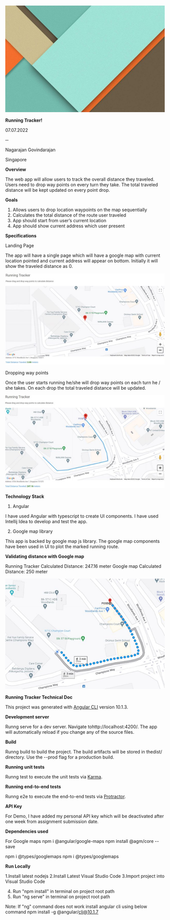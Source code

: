 ﻿![](Aspose.Words.03f71d8d-0ebc-477c-bbbc-ed47ff76a150.001.jpeg)

**Running Tracker!**

07\.07.2022

**─**

Nagarajan Govindarajan

Singapore


**Overview**

The web app will allow users to track the overall distance they traveled. Users need to drop way points on every turn they take.  The total traveled distance will be kept updated on every point drop.

**Goals**

1. Allows users to drop location waypoints on the map sequentially
1. Calculates the total distance of the route user traveled
1. App should start from user’s current location
1. App should show current address which user present

**Specifications**

Landing Page

The app will have a single page which will have a google map with current location pointed and current address will appear on bottom. Initially it will show the traveled distance as 0.

![](Aspose.Words.03f71d8d-0ebc-477c-bbbc-ed47ff76a150.003.jpeg)

Dropping way points

Once the user starts running he/she will drop way points on each turn he / she takes. On each drop the total traveled distance will be updated.

![](Aspose.Words.03f71d8d-0ebc-477c-bbbc-ed47ff76a150.004.jpeg)

**Technology Stack**

1. Angular

I have used Angular with typescript to create UI components. I have used Intellij Idea to develop and test the app.

2. Google map library

This app is backed by google map js library. The google map components have been used in UI to plot the marked running route.

**Validating distance with Google map**

Running Tracker Calculated Distance: 247.16 meter Google map Calculated Distance: 250 meter

![](Aspose.Words.03f71d8d-0ebc-477c-bbbc-ed47ff76a150.005.jpeg)

**Running Tracker Technical Doc**

This project was generated with [Angular CLI](https://github.com/angular/angular-cli) version 10.1.3.

**Development server**

Runng serve for a dev server. Navigate tohttp://localhost:4200/. The app will automatically reload if you change any of the source files.

**Build**

Runng build to build the project. The build artifacts will be stored in thedist/ directory. Use the --prod flag for a production build.

**Running unit tests**

Runng test to execute the unit tests via [Karma](https://karma-runner.github.io/).

**Running end-to-end tests**

Runng e2e to execute the end-to-end tests via [Protractor](http://www.protractortest.org/).

**API Key**

For Demo, I have added my personal API key which will be deactivated after one week from assignment submission date.

**Dependencies used**

For Google maps npm i @angular/google-maps npm install @agm/core --save

npm i @types/googlemaps npm i @types/googlemaps

**Run Locally**

1\.Install latest nodejs 2.Install Latest Visual Studio Code 3.Import project into Visual Studio Code

4. Run "npm install" in terminal on project root path
4. Run "ng serve" in terminal on project root path

Note: If "ng" command does not work install angular cli using below command npm install -g @angular/cli@10.1.7
